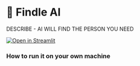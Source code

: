 # 🎈 Findle AI

DESCRIBE - AI WILL FIND THE PERSON YOU NEED

[![Open in Streamlit](https://static.streamlit.io/badges/streamlit_badge_black_white.svg)](https://network-analyst.streamlit.app/)

### How to run it on your own machine
